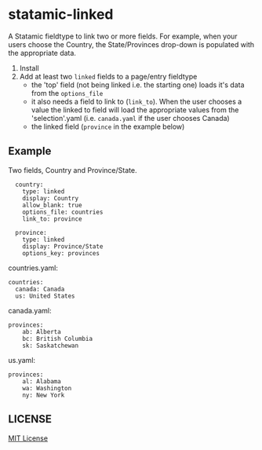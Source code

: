 statamic-linked
=================

A Statamic fieldtype to link two or more fields. For example, when your users choose the 
Country, the State/Provinces drop-down is populated with the appropriate data.

1. Install
2. Add at least two `linked` fields to a page/entry fieldtype
	- the 'top' field (not being linked i.e. the starting one) loads it's data from the `options_file`
	- it also needs a field to link to (`link_to`). When the user chooses a value the linked to
	  field will load the appropriate values from the 'selection'.yaml (i.e. `canada.yaml` if the user chooses Canada)
	- the linked field (`province` in the example below)

## Example

Two fields, Country and Province/State.
	
```
  country:
    type: linked
    display: Country
    allow_blank: true
    options_file: countries
    link_to: province

  province:
    type: linked
    display: Province/State
    options_key: provinces
```

countries.yaml:
```
countries:
  canada: Canada
  us: United States
```

canada.yaml:
```
provinces:
    ab: Alberta
    bc: British Columbia
    sk: Saskatchewan
```

us.yaml:
```
provinces:
    al: Alabama
    wa: Washington
    ny: New York
```

## LICENSE

[MIT License](http://emd.mit-license.org)